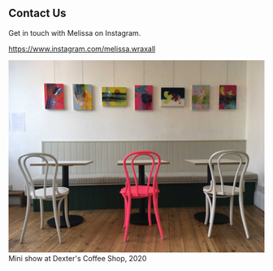 ## Contact Us
Get in touch with Melissa on Instagram.

<a href='https://www.instagram.com/melissa.wraxall'>https://www.instagram.com/melissa.wraxall</a>
<div class="container-fluid" class="header-img">
     <div class="text-center row">
          <div  class="col-md-12">
               <img class="asyncImage nomargin" src="img/mini_show_at_dexters_lg.jpg" alt="Mini show at Dexter's Coffee Shop, 2020"/>
          </div>
          <div class="caption text-center col-md-12">Mini show at Dexter's Coffee Shop, 2020 
          </div>
     </div>
</div>
